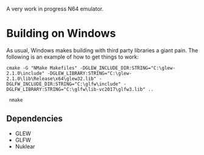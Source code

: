 A very work in progress N64 emulator.

# Building on Windows

As usual, Windows makes building with third party libraries a giant pain. The following is an example of how to get things to work:

```
cmake -G "NMake Makefiles" -DGLEW_INCLUDE_DIR:STRING="C:\glew-2.1.0\include" -DGLEW_LIBRARY:STRING="C:\glew-2.1.0\lib\Release\x64\glew32.lib" -DGLFW_INCLUDE_DIR:STRING="C:\glfw\include" -DGLFW_LIBRARY:STRING="C:\glfw\lib-vc2017\glfw3.lib" .. 

 nmake
 ```

 ## Dependencies

 * GLEW
 * GLFW
 * Nuklear